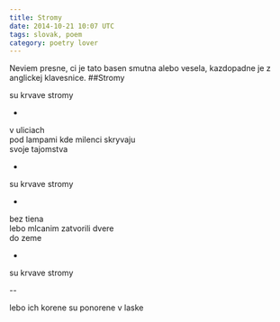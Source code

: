 ```yaml
---
title: Stromy
date: 2014-10-21 10:07 UTC
tags: slovak, poem
category: poetry lover
---
```


Neviem presne, ci je tato basen smutna alebo vesela, kazdopadne je z anglickej klavesnice. 
##Stromy

su krvave stromy 

 -
 
v uliciach  
pod lampami kde milenci skryvaju  
svoje tajomstva  

 -

su krvave stromy

 -

bez tiena  
lebo mlcanim zatvorili dvere  
do zeme  

 -

su krvave stromy 

 --

lebo ich korene su ponorene v laske  

